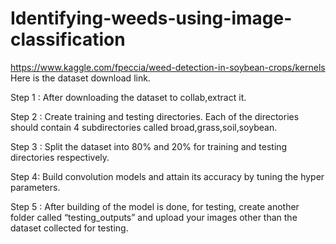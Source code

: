 # Identifying-weeds-using-image-classification

https://www.kaggle.com/fpeccia/weed-detection-in-soybean-crops/kernels
Here is the dataset download link.

Step 1 :
After downloading the dataset to collab,extract it.

Step 2 :
Create training and testing directories.
Each of the directories should contain 4 subdirectories called broad,grass,soil,soybean.

Step 3 :
Split the dataset into 80% and 20% for training and testing directories respectively.

Step 4:
Build convolution models and attain its accuracy by tuning the hyper parameters.

Step 5 :
After building of the model is done, for testing, create another folder called “testing_outputs” and upload your images other than the dataset collected for testing.
